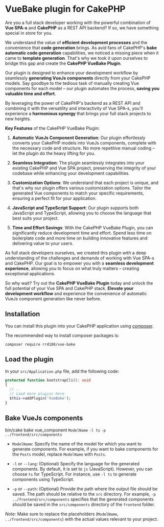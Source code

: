 # VueBake plugin for CakePHP

Are you a full stack developer working with the powerful combination of **Vue SPA-s** and **CakePHP** as a REST API backend? If so, we have something special in store for you.

We understand the value of **efficient development processes** and the convenience that **code generation** brings. As avid fans of CakePHP's **bake automatic code generation** capabilities, we noticed a missing piece when it came to **template generation**. That's why we took it upon ourselves to bridge this gap and create the **CakePHP VueBake Plugin**.

Our plugin is designed to enhance your development workflow by seamlessly **generating VueJs components** directly from your CakePHP models. Say goodbye to the tedious task of manually creating Vue components for each model – our plugin automates the process, **saving you valuable time and effort**.

By leveraging the power of CakePHP's backend as a REST API and combining it with the versatility and interactivity of Vue SPA-s, you'll experience a **harmonious synergy** that brings your full stack projects to new heights.

**Key Features** of the CakePHP VueBake Plugin:

1. **Automatic VueJs Component Generation**: Our plugin effortlessly converts your CakePHP models into VueJs components, complete with the necessary code and structure. No more repetitive manual coding – let the plugin do the heavy lifting for you.

2. **Seamless Integration**: The plugin seamlessly integrates into your existing CakePHP and Vue SPA project, preserving the integrity of your codebase while enhancing your development capabilities.

3. **Customization Options**: We understand that each project is unique, and that's why our plugin offers various customization options. Tailor the generated Vue components to match your specific requirements, ensuring a perfect fit for your application.

4. **JavaScript and TypeScript Support**: Our plugin supports both JavaScript and TypeScript, allowing you to choose the language that best suits your project.

5. **Time and Effort Savings**: With the CakePHP VueBake Plugin, you can significantly reduce development time and effort. Spend less time on boilerplate code and more time on building innovative features and delivering value to your users.

As full stack developers ourselves, we created this plugin with a deep understanding of the challenges and demands of working with Vue SPA-s and CakePHP. Our goal is to empower you with a **seamless development experience**, allowing you to focus on what truly matters – creating exceptional applications.

So why wait? Try out the **CakePHP VueBake Plugin** today and unlock the full potential of your Vue SPA and CakePHP stack. **Elevate your development workflow** and experience the convenience of automatic VueJs component generation like never before.

## Installation

You can install this plugin into your CakePHP application using [composer](https://getcomposer.org).

The recommended way to install composer packages is:

```
composer require rrd108/vue-bake
```

## Load the plugin

In your `src/Application.php` file, add the following code:

```php
protected function bootstrapCli(): void
{
  // ..
  // Load more plugins here
  $this->addPlugin('VueBake');
}
```

## Bake VueJs components

bin/cake bake vue_component `ModelName` `-l ts` `-p ../frontend/src/components`

- `ModelName`: Specify the name of the model for which you want to generate components. For example, if you want to bake components for the `Posts` model, replace `ModelName` with `Posts`.

- `-l` or `--lang`: (Optional) Specify the language for the generated components. By default, it is set to `js` (JavaScript). However, you can choose `ts` for TypeScript. For instance, use `-l ts` to generate components using TypeScript.

- `-p` or `--path`: (Optional) Provide the path where the output file should be saved. The path should be relative to the `src` directory. For example, `-p ../frontend/src/components` specifies that the generated components should be saved in the `src/components` directory of the `frontend` folder.

_Note:_ Make sure to replace the placeholders (`ModelName`, `../frontend/src/components`) with the actual values relevant to your project.
